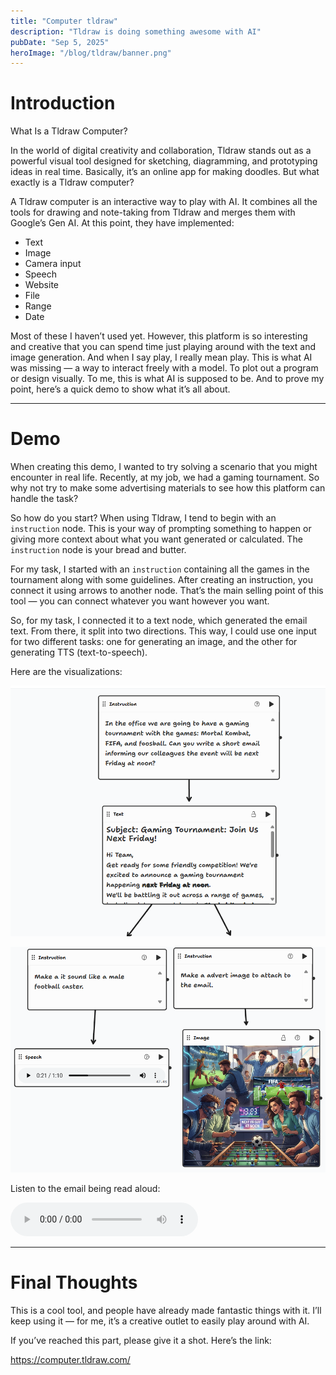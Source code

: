 ```yaml
---
title: "Computer tldraw"
description: "Tldraw is doing something awesome with AI"
pubDate: "Sep 5, 2025"
heroImage: "/blog/tldraw/banner.png"
---
```


# Introduction

What Is a Tldraw Computer?

In the world of digital creativity and collaboration, Tldraw stands out as a powerful visual tool designed for sketching, diagramming, and prototyping ideas in real time. Basically, it’s an online app for making doodles. But what exactly is a Tldraw computer?

A Tldraw computer is an interactive way to play with AI. It combines all the tools for drawing and note-taking from Tldraw and merges them with Google’s Gen AI. At this point, they have implemented:

- Text
- Image
- Camera input
- Speech
- Website
- File
- Range
- Date

Most of these I haven’t used yet. However, this platform is so interesting and creative that you can spend time just playing around with the text and image generation. And when I say play, I really mean play. This is what AI was missing — a way to interact freely with a model. To plot out a program or design visually. To me, this is what AI is supposed to be. And to prove my point, here’s a quick demo to show what it’s all about.

---

# Demo

When creating this demo, I wanted to try solving a scenario that you might encounter in real life. Recently, at my job, we had a gaming tournament. So why not try to make some advertising materials to see how this platform can handle the task?

So how do you start? When using Tldraw, I tend to begin with an `instruction` node. This is your way of prompting something to happen or giving more context about what you want generated or calculated. The `instruction` node is your bread and butter.

For my task, I started with an `instruction` containing all the games in the tournament along with some guidelines. After creating an instruction, you connect it using arrows to another node. That’s the main selling point of this tool — you can connect whatever you want however you want.

So, for my task, I connected it to a text node, which generated the email text. From there, it split into two directions. This way, I could use one input for two different tasks: one for generating an image, and the other for generating TTS (text-to-speech).

Here are the visualizations:

![Starting nodes for demo](../../../public/blog/tldraw/demo_2_part_1.png)

![Starting nodes for demo](../../../public/blog/tldraw/demo_2_part_2.png)

Listen to the email being read aloud:

<audio controls>
  <source src="../../../public/blog/tldraw/tts_male_reading_email.wav" type="audio/wav">
  Your browser does not support the audio element.
</audio>

---

# Final Thoughts

This is a cool tool, and people have already made fantastic things with it. I’ll keep using it — for me, it’s a creative outlet to easily play around with AI.

If you’ve reached this part, please give it a shot. Here’s the link:

https://computer.tldraw.com/
